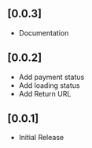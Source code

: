 ## [0.0.3]

* Documentation


## [0.0.2]

* Add payment status
* Add loading status
* Add Return URL


## [0.0.1]

* Initial Release
